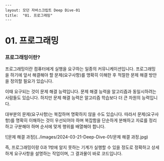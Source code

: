 ```
---
layout: 모던 자바스크립트 Deep Dive-01
title:  "01. 프로그래밍"
---
```

# 01. 프로그래밍

### 프로그래밍이란? 

프로그래밍이란 컴퓨터에게 실행을 요구하는 일종의 커뮤니케이션입니다. 프로그래밍을 하기에 앞서 해결해야 할 문제(요구사항)를 명확히 이해한 후 적절한 문제 해결 방안을 정의할 필요가 있습니다. 

이때 요구되는 것이 문제 해결 능력입니다. 문제 해결 능력을 알고리즘과 동일시하려는 사람들도 있습니다. 하지만 문제 해결 능력은 알고리즘 학습보다 더 큰 차원의 능력입니다. 

대부분의 문제(요구사항)는 복잡하며 명확하지 않을 수도 있습니다. 따라서 문제(요구사항)를 명확히 이해하는 것이 우선되어야 하며 복잡함을 단순하게 분해하고 자료를 정리하고 구분해야 하며 순서에 맞게 행위를 배열해야 합니다. 

![문제 해결 과정](../images/2024-03-21-Deep-Dive-01/문제 해결 과정.jpg)



즉, 프로그래밍이랑 0과 1밖에 알지 못하는 기계가 실행할 수 있을 정도로 정확하고 상세하게 요구사항을 설명하는 작업이며, 그 결과물이 바로 코드입니다. 

